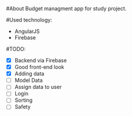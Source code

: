 #About
Budget managment app for study project.

#Used technology:
- AngularJS
- Firebase


#TODO:

- [x] Backend via Firebase
- [x] Good front-end look
- [x] Adding data
- [ ] Model Data
- [ ] Assign data to user
- [ ] Login
- [ ] Sorting
- [ ] Safety
